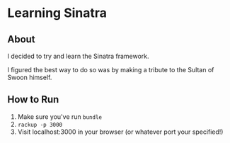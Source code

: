 # Learning Sinatra

## About
I decided to try and learn the Sinatra framework.

I figured the best way to do so was by making a tribute to the Sultan of Swoon himself.


## How to Run
1. Make sure you've run `bundle`
2. `rackup -p 3000`
3. Visit localhost:3000 in your browser (or whatever port your specified!)
